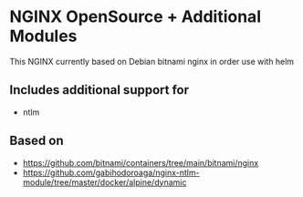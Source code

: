 # NGINX OpenSource + Additional Modules

This NGINX currently based on Debian bitnami nginx in order use with helm

## Includes additional support for
- ntlm

## Based on
- https://github.com/bitnami/containers/tree/main/bitnami/nginx
- https://github.com/gabihodoroaga/nginx-ntlm-module/tree/master/docker/alpine/dynamic
